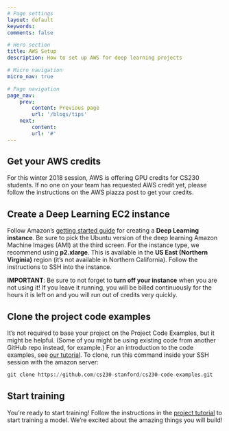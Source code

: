 ```yaml
---
# Page settings
layout: default
keywords:
comments: false

# Hero section
title: AWS Setup
description: How to set up AWS for deep learning projects

# Micro navigation
micro_nav: true

# Page navigation
page_nav:
    prev:
        content: Previous page
        url: '/blogs/tips'
    next:
        content: 
        url: '#'
---
```


## **Get your AWS credits**

For this winter 2018 session, AWS is offering GPU credits for CS230 students. If no one on your team has requested AWS credit yet, please follow the instructions on the AWS piazza post to get your credits.

## **Create a Deep Learning EC2 instance**

Follow Amazon’s [getting started guide](https://aws.amazon.com/blogs/machine-learning/get-started-with-deep-learning-using-the-aws-deep-learning-ami/) for creating a **Deep Learning instance**. Be sure to pick the Ubuntu version of the deep learning Amazon Machine Images (AMI) at the third screen. For the instance type, we recommend using **p2.xlarge**. This is available in the **US East (Northern Virginia)** region (it’s not available in Northern California). Follow the instructions to SSH into the instance.

**IMPORTANT**: Be sure to not forget to **turn off your instance** when you are not using it! If you leave it running, you will be billed continuously for the hours it is left on and you will run out of credits very quickly.

## **Clone the project code examples**

It’s not required to base your project on the Project Code Examples, but it might be helpful. (Some of you might be using existing code from another GitHub repo instead, for example.) For an introduction to the code examples, see [our tutorial](/blog/tips). To clone, run this command inside your SSH session with the amazon server:

```python
git clone https://github.com/cs230-stanford/cs230-code-examples.git
```

## **Start training**

You’re ready to start training! Follow the instructions in the [project tutorial](/blog/tips) to start training a model. We’re excited about the amazing things you will build!
